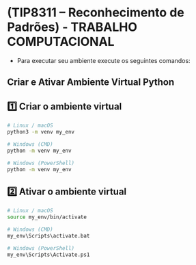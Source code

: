 
# (TIP8311 – Reconhecimento de Padrões) -  TRABALHO COMPUTACIONAL

* Para executar seu ambiente execute os seguintes comandos:

## Criar e Ativar Ambiente Virtual Python
## 1️⃣ Criar o ambiente virtual

```bash
# Linux / macOS
python3 -m venv my_env

# Windows (CMD)
python -m venv my_env

# Windows (PowerShell)
python -m venv my_env
```
## 2️⃣ Ativar o ambiente virtual
```bash
# Linux / macOS
source my_env/bin/activate

# Windows (CMD)
my_env\Scripts\activate.bat

# Windows (PowerShell)
my_env\Scripts\Activate.ps1
```